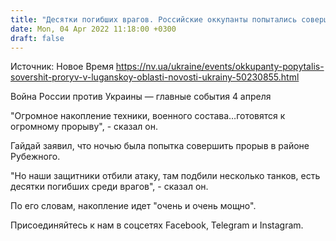 ```yaml
---
title: "Десятки погибших врагов. Российские оккупанты попытались совершить прорыв в районе Рубежного, ВСУ отбили атаку — ОГА"
date: Mon, 04 Apr 2022 11:18:00 +0300
draft: false
---
```

Источник: Новое Время https://nv.ua/ukraine/events/okkupanty-popytalis-sovershit-proryv-v-luganskoy-oblasti-novosti-ukrainy-50230855.html


Война России против Украины — главные события 4 апреля

"Огромное накопление техники, военного состава…готовятся к огромному прорыву", - сказал он.

Гайдай заявил, что ночью была попытка совершить прорыв в районе Рубежного.

"Но наши защитники отбили атаку, там подбили несколько танков, есть десятки погибших среди врагов", - сказал он.

По его словам, накопление идет "очень и очень мощно".

Присоединяйтесь к нам в соцсетях Facebook, Telegram и Instagram.
